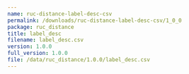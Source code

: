 ```yaml
---
name: ruc-distance-label-desc-csv
permalink: /downloads/ruc-distance-label-desc-csv/1_0_0
package: ruc_distance
title: label_desc
filename: label_desc.csv
version: 1.0.0
full_version: 1.0.0
file: /data/ruc_distance/1.0.0/label_desc.csv
---
```

